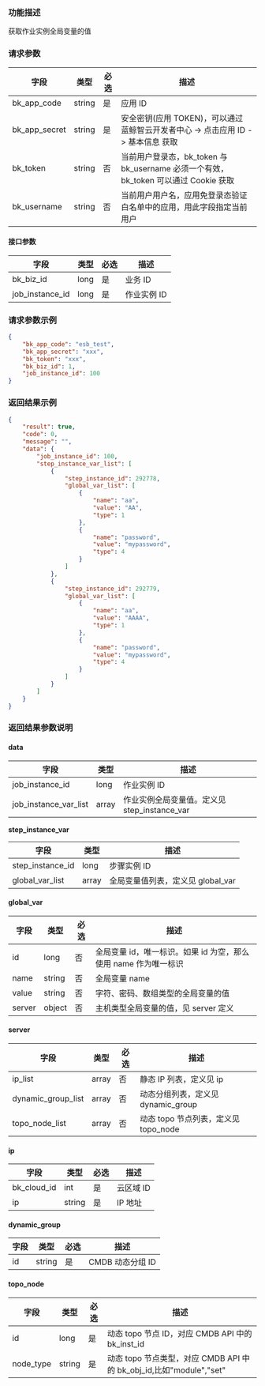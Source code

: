 ### 功能描述

获取作业实例全局变量的值

### 请求参数

| 字段 | 类型 | 必选 |  描述 |
|-----------|------------|--------|------------|
| bk_app_code  |  string    | 是 | 应用 ID     |
| bk_app_secret|  string    | 是 | 安全密钥(应用 TOKEN)，可以通过 蓝鲸智云开发者中心 -&gt; 点击应用 ID -&gt; 基本信息 获取 |
| bk_token     |  string    | 否 | 当前用户登录态，bk_token 与 bk_username 必须一个有效，bk_token 可以通过 Cookie 获取 |
| bk_username  |  string    | 否 | 当前用户用户名，应用免登录态验证白名单中的应用，用此字段指定当前用户 |

#### 接口参数

| 字段      |  类型      | 必选   |  描述      |
|-----------|------------|--------|------------|
| bk_biz_id       |  long       | 是     | 业务 ID |
| job_instance_id |  long    | 是     | 作业实例 ID |

### 请求参数示例

```json
{
    "bk_app_code": "esb_test",
    "bk_app_secret": "xxx",
    "bk_token": "xxx",
    "bk_biz_id": 1,
    "job_instance_id": 100
}
```

### 返回结果示例

```json
{
    "result": true,
    "code": 0,
    "message": "",
    "data": {
        "job_instance_id": 100,
        "step_instance_var_list": [
            {
                "step_instance_id": 292778,
                "global_var_list": [
                    {
                        "name": "aa",
                        "value": "AA",
                        "type": 1
                    },
                    {
                        "name": "password",
                        "value": "mypassword",
                        "type": 4
                    }
                ]
            },
            {
                "step_instance_id": 292779,
                "global_var_list": [
                    {
                        "name": "aa",
                        "value": "AAAA",
                        "type": 1
                    },
                    {
                        "name": "password",
                        "value": "mypassword",
                        "type": 4
                    }
                ]
            }
        ]
    }
}
```

### 返回结果参数说明

#### data

| 字段      | 类型      | 描述      |
|-----------|-----------|-----------|
| job_instance_id  | long       | 作业实例 ID |
| job_instance_var_list | array   | 作业实例全局变量值。定义见 step_instance_var |

**step_instance_var**

| 字段             | 类型  | 描述                             |
| ---------------- | ----- | -------------------------------- |
| step_instance_id | long  | 步骤实例 ID                       |
| global_var_list  | array | 全局变量值列表，定义见 global_var |

#### global_var

| 字段   | 类型   | 必选 | 描述                                                       |
| ------ | ------ | ---- | ---------------------------------------------------------- |
| id     | long   | 否   | 全局变量 id，唯一标识。如果 id 为空，那么使用 name 作为唯一标识 |
| name   | string | 否   | 全局变量 name                                               |
| value  | string | 否   | 字符、密码、数组类型的全局变量的值                         |
| server | object   | 否   | 主机类型全局变量的值，见 server 定义                         |

#### server

| 字段               | 类型  | 必选 | 描述                                |
| ------------------ | ----- | ---- | ----------------------------------- |
| ip_list            | array | 否   | 静态 IP 列表，定义见 ip              |
| dynamic_group_list | array | 否   | 动态分组列表，定义见 dynamic_group   |
| topo_node_list     | array | 否   | 动态 topo 节点列表，定义见 topo_node |

#### ip

| 字段        | 类型   | 必选 | 描述     |
| ----------- | ------ | ---- | -------- |
| bk_cloud_id | int    | 是   | 云区域 ID |
| ip          | string | 是   | IP 地址   |

#### dynamic_group

| 字段 | 类型   | 必选 | 描述           |
| ---- | ------ | ---- | -------------- |
| id   | string | 是   | CMDB 动态分组 ID |

#### topo_node

| 字段      | 类型   | 必选 | 描述                                                         |
| --------- | ------ | ---- | ------------------------------------------------------------ |
| id        | long   | 是   | 动态 topo 节点 ID，对应 CMDB API 中的 bk_inst_id                 |
| node_type | string | 是   | 动态 topo 节点类型，对应 CMDB API 中的 bk_obj_id,比如"module","set" |